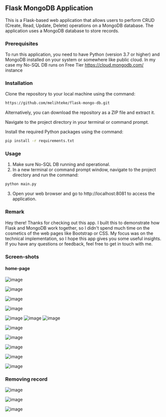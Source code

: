 ## Flask MongoDB Application

This is a Flask-based web application that allows users to perform CRUD (Create, Read, Update, Delete) operations on a MongoDB database. The application uses a MongoDB database to store records.

### Prerequisites
To run this application, you need to have Python (version 3.7 or higher) and MongoDB installed on your system or somewhere like public cloud. In my case my No-SQL DB runs on Free Tier https://cloud.mongodb.com/ instance


### Installation
Clone the repository to your local machine using the command:

```sh
https://github.com/melihteke/flask-mongo-db.git
```
Alternatively, you can download the repository as a ZIP file and extract it.

Navigate to the project directory in your terminal or command prompt.

Install the required Python packages using the command:
```sh
pip install -r requirements.txt
```

### Usage
1.  Make sure No-SQL DB running and operational.
2. In a new terminal or command prompt window, navigate to the project directory and run the command:
```sh
python main.py
```
3. Open your web browser and go to http://localhost:8081 to access the application.

### Remark
Hey there! Thanks for checking out this app. I built this to demonstrate how Flask and MongoDB work together, so I didn't spend much time on the cosmetics of the web pages like Bootstrap or CSS. My focus was on the technical implementation, so I hope this app gives you some useful insights. If you have any questions or feedback, feel free to get in touch with me.


### Screen-shots

#### home-page
![image](https://user-images.githubusercontent.com/36086368/231597573-a9b67532-cf9e-4fa9-b088-dae4c36b52d9.png)


![image](https://user-images.githubusercontent.com/36086368/231596064-cb557aee-b9b1-4bc3-b5fc-5034bbdca662.png)

![image](https://user-images.githubusercontent.com/36086368/231597474-92bd7a0a-88a1-4385-b879-7f0d97819689.png)



![image](https://user-images.githubusercontent.com/36086368/231596501-a849573c-d93b-47a1-a075-9cd6ae9f051a.png)


![image](https://user-images.githubusercontent.com/36086368/231596549-9d1e964e-ed87-4920-9c28-58c69bae2c56.png)
![image](https://user-images.githubusercontent.com/36086368/231596580-b8a01411-2511-43ba-975f-6836a54ff1ca.png)
![image](https://user-images.githubusercontent.com/36086368/231596732-181dcf6d-1365-46f5-b585-9d992d0e5fae.png)

![image](https://user-images.githubusercontent.com/36086368/231596766-ade1abbb-fe6c-435c-a615-ead0e0347d91.png)

![image](https://user-images.githubusercontent.com/36086368/231596841-af7cf080-902e-4368-bb0d-cec6dd8494a8.png)

![image](https://user-images.githubusercontent.com/36086368/231596947-21114fd3-469e-4aa0-a163-0d23017f52b5.png)

![image](https://user-images.githubusercontent.com/36086368/231596989-b1c346a6-ad62-4591-9c90-c4668cff9a13.png)


![image](https://user-images.githubusercontent.com/36086368/231597027-104d21ae-e52b-413d-9914-c83fce409761.png)


### Removing record
![image](https://user-images.githubusercontent.com/36086368/231597122-ed006e05-1316-40f7-b310-be23bdeebf32.png)

![image](https://user-images.githubusercontent.com/36086368/231597144-56e4d974-7237-48f6-a2f7-fcc46b1ea1bb.png)


![image](https://user-images.githubusercontent.com/36086368/231598039-1275befe-a595-4393-8c9e-55d32617c35e.png)






